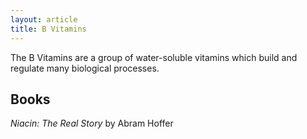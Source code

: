 ```yaml
---
layout: article
title: B Vitamins
---
```


The B Vitamins are a group of water-soluble vitamins which build and regulate many biological processes.

## Books
*Niacin: The Real Story* by Abram Hoffer